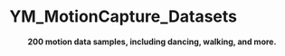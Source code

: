 # YM_MotionCapture_Datasets

<p align="center">
  <strong>200 motion data samples, including dancing, walking, and more.</strong> 
</p>
